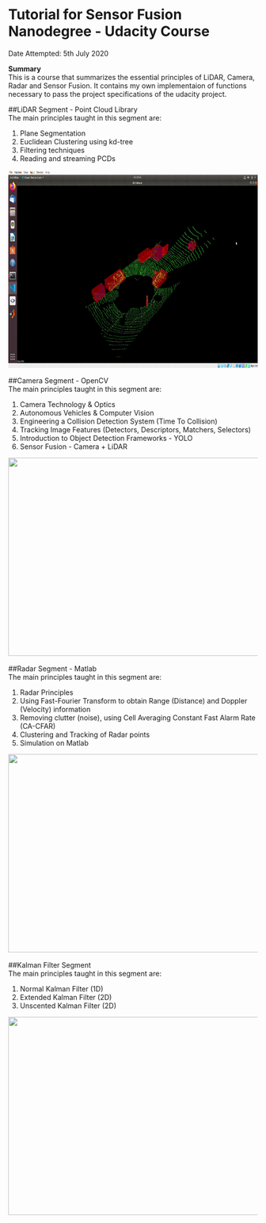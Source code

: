# Tutorial for Sensor Fusion Nanodegree - Udacity Course

Date Attempted: 5th July 2020

**Summary**<br/>
This is a course that summarizes the essential principles of LiDAR, Camera, Radar and Sensor Fusion. It contains my own implementaion of functions necessary to pass the project specifications of the udacity project.

##LiDAR Segment - Point Cloud Library<br/>
The main principles taught in this segment are: 
1) Plane Segmentation
2) Euclidean Clustering using kd-tree
3) Filtering techniques
4) Reading and streaming PCDs

<img src="media/obstacle_detect_point_cloud_streaming.gif" width="900" height="400" />

##Camera Segment - OpenCV<br/>
The main principles taught in this segment are: 
1) Camera Technology & Optics
2) Autonomous Vehicles & Computer Vision 
3) Engineering a Collision Detection System (Time To Collision)
4) Tracking Image Features (Detectors, Descriptors, Matchers, Selectors)
5) Introduction to Object Detection Frameworks - YOLO
6) Sensor Fusion - Camera + LiDAR

<img src="media/time_to_collision_with_keypt_match_gif.gif" width="1000" height="400" />

##Radar Segment - Matlab<br/>
The main principles taught in this segment are: 
1) Radar Principles
2) Using Fast-Fourier Transform to obtain Range (Distance) and Doppler (Velocity) information
3) Removing clutter (noise), using Cell Averaging Constant Fast Alarm Rate (CA-CFAR)
4) Clustering and Tracking of Radar points
5) Simulation on Matlab

<img src="media/range_doppler_map_obstacle_radar.gif" width="800" height="400" />

##Kalman Filter Segment<br/>
The main principles taught in this segment are: 
1) Normal Kalman Filter (1D)
2) Extended Kalman Filter (2D)
3) Unscented Kalman Filter (2D)

<img src="media/unscented_kalman_filter_simulation.gif" width="1400" height="400" />
